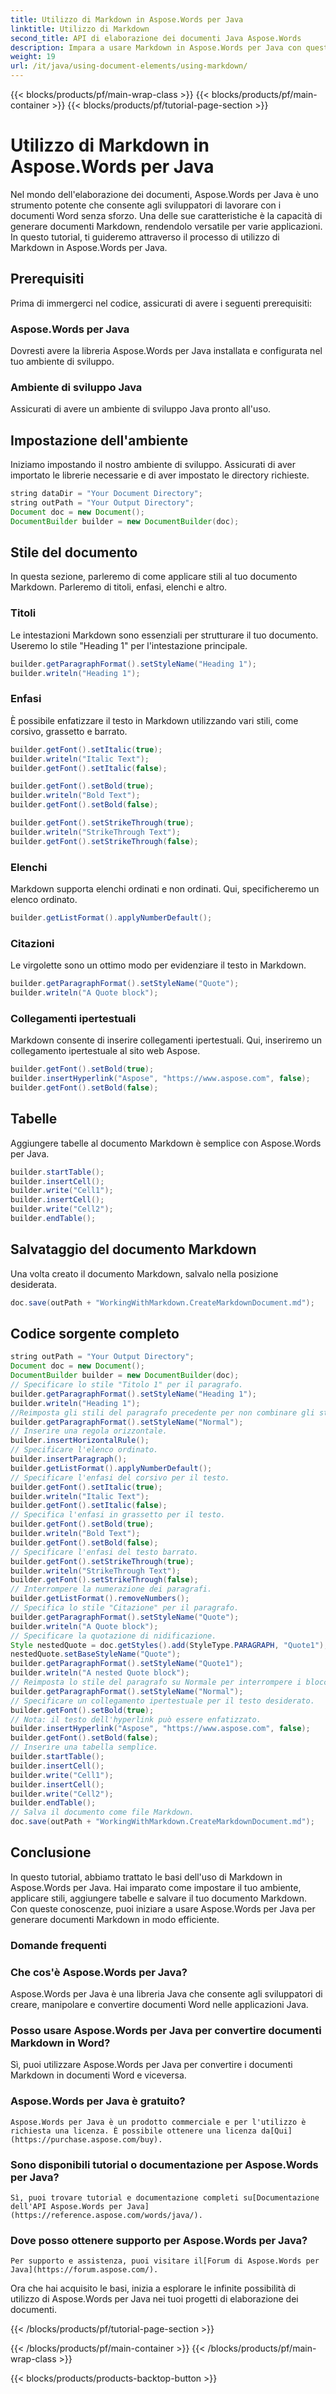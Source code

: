 ```yaml
---
title: Utilizzo di Markdown in Aspose.Words per Java
linktitle: Utilizzo di Markdown
second_title: API di elaborazione dei documenti Java Aspose.Words
description: Impara a usare Markdown in Aspose.Words per Java con questo tutorial passo dopo passo. Crea, personalizza e salva documenti Markdown senza sforzo.
weight: 19
url: /it/java/using-document-elements/using-markdown/
---
```


{{< blocks/products/pf/main-wrap-class >}}
{{< blocks/products/pf/main-container >}}
{{< blocks/products/pf/tutorial-page-section >}}

# Utilizzo di Markdown in Aspose.Words per Java


Nel mondo dell'elaborazione dei documenti, Aspose.Words per Java è uno strumento potente che consente agli sviluppatori di lavorare con i documenti Word senza sforzo. Una delle sue caratteristiche è la capacità di generare documenti Markdown, rendendolo versatile per varie applicazioni. In questo tutorial, ti guideremo attraverso il processo di utilizzo di Markdown in Aspose.Words per Java.

## Prerequisiti

Prima di immergerci nel codice, assicurati di avere i seguenti prerequisiti:

### Aspose.Words per Java 
Dovresti avere la libreria Aspose.Words per Java installata e configurata nel tuo ambiente di sviluppo.

### Ambiente di sviluppo Java 
Assicurati di avere un ambiente di sviluppo Java pronto all'uso.

## Impostazione dell'ambiente

Iniziamo impostando il nostro ambiente di sviluppo. Assicurati di aver importato le librerie necessarie e di aver impostato le directory richieste.

```java
string dataDir = "Your Document Directory";
string outPath = "Your Output Directory";
Document doc = new Document();
DocumentBuilder builder = new DocumentBuilder(doc);
```

## Stile del documento

In questa sezione, parleremo di come applicare stili al tuo documento Markdown. Parleremo di titoli, enfasi, elenchi e altro.

### Titoli

Le intestazioni Markdown sono essenziali per strutturare il tuo documento. Useremo lo stile "Heading 1" per l'intestazione principale.

```java
builder.getParagraphFormat().setStyleName("Heading 1");
builder.writeln("Heading 1");
```

### Enfasi

È possibile enfatizzare il testo in Markdown utilizzando vari stili, come corsivo, grassetto e barrato.

```java
builder.getFont().setItalic(true);
builder.writeln("Italic Text");
builder.getFont().setItalic(false);

builder.getFont().setBold(true);
builder.writeln("Bold Text");
builder.getFont().setBold(false);

builder.getFont().setStrikeThrough(true);
builder.writeln("StrikeThrough Text");
builder.getFont().setStrikeThrough(false);
```

### Elenchi

Markdown supporta elenchi ordinati e non ordinati. Qui, specificheremo un elenco ordinato.

```java
builder.getListFormat().applyNumberDefault();
```

### Citazioni

Le virgolette sono un ottimo modo per evidenziare il testo in Markdown.

```java
builder.getParagraphFormat().setStyleName("Quote");
builder.writeln("A Quote block");
```

### Collegamenti ipertestuali

Markdown consente di inserire collegamenti ipertestuali. Qui, inseriremo un collegamento ipertestuale al sito web Aspose.

```java
builder.getFont().setBold(true);
builder.insertHyperlink("Aspose", "https://www.aspose.com", false);
builder.getFont().setBold(false);
```

## Tabelle

Aggiungere tabelle al documento Markdown è semplice con Aspose.Words per Java.

```java
builder.startTable();
builder.insertCell();
builder.write("Cell1");
builder.insertCell();
builder.write("Cell2");
builder.endTable();
```

## Salvataggio del documento Markdown

Una volta creato il documento Markdown, salvalo nella posizione desiderata.

```java
doc.save(outPath + "WorkingWithMarkdown.CreateMarkdownDocument.md");
```

## Codice sorgente completo
```java
string outPath = "Your Output Directory";
Document doc = new Document();
DocumentBuilder builder = new DocumentBuilder(doc);
// Specificare lo stile "Titolo 1" per il paragrafo.
builder.getParagraphFormat().setStyleName("Heading 1");
builder.writeln("Heading 1");
//Reimposta gli stili del paragrafo precedente per non combinare gli stili tra paragrafi.
builder.getParagraphFormat().setStyleName("Normal");
// Inserire una regola orizzontale.
builder.insertHorizontalRule();
// Specificare l'elenco ordinato.
builder.insertParagraph();
builder.getListFormat().applyNumberDefault();
// Specificare l'enfasi del corsivo per il testo.
builder.getFont().setItalic(true);
builder.writeln("Italic Text");
builder.getFont().setItalic(false);
// Specifica l'enfasi in grassetto per il testo.
builder.getFont().setBold(true);
builder.writeln("Bold Text");
builder.getFont().setBold(false);
// Specificare l'enfasi del testo barrato.
builder.getFont().setStrikeThrough(true);
builder.writeln("StrikeThrough Text");
builder.getFont().setStrikeThrough(false);
// Interrompere la numerazione dei paragrafi.
builder.getListFormat().removeNumbers();
// Specifica lo stile "Citazione" per il paragrafo.
builder.getParagraphFormat().setStyleName("Quote");
builder.writeln("A Quote block");
// Specificare la quotazione di nidificazione.
Style nestedQuote = doc.getStyles().add(StyleType.PARAGRAPH, "Quote1");
nestedQuote.setBaseStyleName("Quote");
builder.getParagraphFormat().setStyleName("Quote1");
builder.writeln("A nested Quote block");
// Reimposta lo stile del paragrafo su Normale per interrompere i blocchi di citazione.
builder.getParagraphFormat().setStyleName("Normal");
// Specificare un collegamento ipertestuale per il testo desiderato.
builder.getFont().setBold(true);
// Nota: il testo dell'hyperlink può essere enfatizzato.
builder.insertHyperlink("Aspose", "https://www.aspose.com", false);
builder.getFont().setBold(false);
// Inserire una tabella semplice.
builder.startTable();
builder.insertCell();
builder.write("Cell1");
builder.insertCell();
builder.write("Cell2");
builder.endTable();
// Salva il documento come file Markdown.
doc.save(outPath + "WorkingWithMarkdown.CreateMarkdownDocument.md");
```

## Conclusione

In questo tutorial, abbiamo trattato le basi dell'uso di Markdown in Aspose.Words per Java. Hai imparato come impostare il tuo ambiente, applicare stili, aggiungere tabelle e salvare il tuo documento Markdown. Con queste conoscenze, puoi iniziare a usare Aspose.Words per Java per generare documenti Markdown in modo efficiente.

### Domande frequenti

### Che cos'è Aspose.Words per Java? 
   Aspose.Words per Java è una libreria Java che consente agli sviluppatori di creare, manipolare e convertire documenti Word nelle applicazioni Java.

### Posso usare Aspose.Words per Java per convertire documenti Markdown in Word? 
   Sì, puoi utilizzare Aspose.Words per Java per convertire i documenti Markdown in documenti Word e viceversa.

### Aspose.Words per Java è gratuito? 
    Aspose.Words per Java è un prodotto commerciale e per l'utilizzo è richiesta una licenza. È possibile ottenere una licenza da[Qui](https://purchase.aspose.com/buy).

### Sono disponibili tutorial o documentazione per Aspose.Words per Java? 
    Sì, puoi trovare tutorial e documentazione completi su[Documentazione dell'API Aspose.Words per Java](https://reference.aspose.com/words/java/).

### Dove posso ottenere supporto per Aspose.Words per Java? 
    Per supporto e assistenza, puoi visitare il[Forum di Aspose.Words per Java](https://forum.aspose.com/).

Ora che hai acquisito le basi, inizia a esplorare le infinite possibilità di utilizzo di Aspose.Words per Java nei tuoi progetti di elaborazione dei documenti.
   
{{< /blocks/products/pf/tutorial-page-section >}}

{{< /blocks/products/pf/main-container >}}
{{< /blocks/products/pf/main-wrap-class >}}

{{< blocks/products/products-backtop-button >}}
